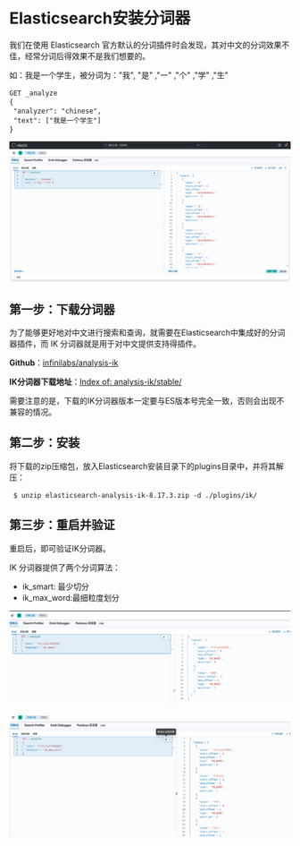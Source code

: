 # Elasticsearch安装分词器

我们在使用 Elasticsearch 官方默认的分词插件时会发现，其对中文的分词效果不佳，经常分词后得效果不是我们想要的。

如：我是一个学生，被分词为：\"我\", \"是\" ,\"一\" ,\"个\" ,\"学\" ,\"生\"

```
GET _analyze
{
 "analyzer": "chinese",
 "text": ["我是一个学生"]
}
```

![](../images/42.png)

## 第一步：下载分词器

为了能够更好地对中文进行搜索和查询，就需要在Elasticsearch中集成好的分词器插件，而 IK 分词器就是用于对中文提供支持得插件。

**Github**：[infinilabs/analysis-ik](https://github.com/infinilabs/analysis-ik)

**IK分词器下载地址**：[Index of: analysis-ik/stable/](https://release.infinilabs.com/analysis-ik/stable/)

需要注意的是，下载的IK分词器版本一定要与ES版本号完全一致，否则会出现不兼容的情况。

## 第二步：安装

将下载的zip压缩包，放入Elasticsearch安装目录下的plugins目录中，并将其解压：

```shell
 $ unzip elasticsearch-analysis-ik-8.17.3.zip -d ./plugins/ik/
```

## 第三步：重启并验证

重启后，即可验证IK分词器。

IK 分词器提供了两个分词算法：

- ik_smart: 最少切分
- ik_max_word:最细粒度划分

![](../images/43.png)



![](../images/44.png)

